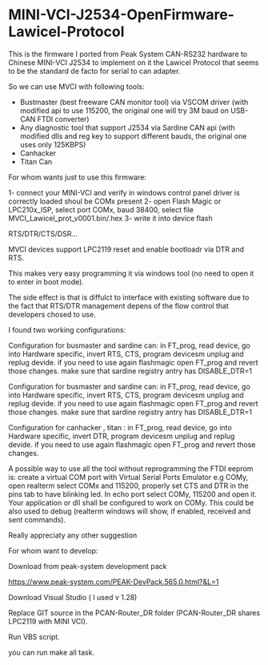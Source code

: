 # MINI-VCI-J2534-OpenFirmware-Lawicel-Protocol
This is the firmware I ported from Peak System CAN-RS232 hardware to Chinese MINI-VCI J2534 to implement on it the Lawicel Protocol that seems to be the standard de facto for serial to can adapter.

So we can use MVCI with following tools:
- Bustmaster (best freeware CAN monitor tool) via VSCOM driver (with modified api to use 115200, the original one will try 3M baud on USB-CAN FTDI converter)
- Any diagnostic tool that support J2534 via Sardine CAN api (with modified dlls and reg key to support different bauds, the original one uses only 125KBPS)
- Canhacker
- Titan Can

For whom wants just to use this firmware:

1- connect your MINI-VCI and verify in windows control panel driver is correctly loaded shoul be COMx present
2- open Flash Magic or LPC210x_ISP, select port COMx, baud 38400, select file MVCI_Lawicel_prot_v0001.bin/.hex
3- write it into device flash


RTS/DTR/CTS/DSR...

MVCI devices support LPC2119 reset and enable bootloadr via DTR and RTS.

This makes very easy programming it via windows tool (no need to open it to enter in boot mode).

The side effect is that is diffulct to interface with existing software due to the fact that RTS/DTR management depens of the flow control that developers chosed to use.

I found two working configurations: 

Configuration for busmaster and sardine can:
in FT_prog, read device, go into Hardware specific, invert RTS, CTS, program devicesm unplug and replug devide.
if you need to use again flashmagic open FT_prog and revert those changes.
make sure that sardine registry antry has DISABLE_DTR=1

Configuration for busmaster and sardine can:
in FT_prog, read device, go into Hardware specific, invert RTS, CTS, program devicesm unplug and replug devide.
if you need to use again flashmagic open FT_prog and revert those changes.
make sure that sardine registry antry has DISABLE_DTR=1

Configuration for canhacker , titan :
in FT_prog, read device, go into Hardware specific, invert DTR, program devicesm unplug and replug devide.
if you need to use again flashmagic open FT_prog and revert those changes.


A possible way to use all the tool without reprogramming the FTDI eeprom is:
create a virtual COM port with Virtual Serial Ports Emulator e.g COMy, open realterm select COMx and 115200, properly set CTS and DTR in the pins tab to have blinking led. In echo port select COMy, 115200 and open it. Your application or dll shall be configured to work on COMy.
This could be also used to debug (realterm windows will show, if enabled, received and sent commands).

Really appreciaty any other suggestion




For whom want to develop:

Download from peak-system development pack

https://www.peak-system.com/PEAK-DevPack.565.0.html?&L=1

Download Visual Studio ( I used v 1.28)

Replace GIT source in the PCAN-Router_DR folder (PCAN-Router_DR shares LPC2119 with MINI VCI).

Run VBS script.

you can run make all task.
